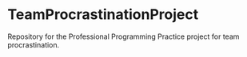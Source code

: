 # TeamProcrastinationProject
Repository for the Professional Programming Practice project for team procrastination.
